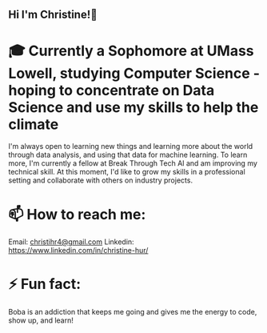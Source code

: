 ## Hi I'm Christine!👋

# 🎓 Currently a Sophomore at UMass Lowell, studying Computer Science - hoping to concentrate on Data Science and use my skills to help the climate

I'm always open to learning new things and learning more about the world through data analysis, and using that data for machine learning. To learn more, I'm currently a fellow at Break Through Tech AI and am improving my technical skill. At this moment, I'd like to grow my skills in a professional setting and collaborate with others on industry projects. 


# 📫 How to reach me: 
Email: christihr4@gmail.com
Linkedin: https://www.linkedin.com/in/christine-hur/

# ⚡ Fun fact:
Boba is an addiction that keeps me going and gives me the energy to code, show up, and learn!

